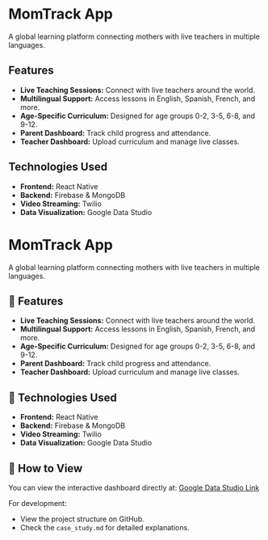 # MomTrack App  
A global learning platform connecting mothers with live teachers in multiple languages.

## Features
- **Live Teaching Sessions:** Connect with live teachers around the world.
- **Multilingual Support:** Access lessons in English, Spanish, French, and more.
- **Age-Specific Curriculum:** Designed for age groups 0-2, 3-5, 6-8, and 9-12.
- **Parent Dashboard:** Track child progress and attendance.
- **Teacher Dashboard:** Upload curriculum and manage live classes.

## Technologies Used
- **Frontend:** React Native
- **Backend:** Firebase & MongoDB
- **Video Streaming:** Twilio
- **Data Visualization:** Google Data Studio


# MomTrack App  
A global learning platform connecting mothers with live teachers in multiple languages.

## 🌟 Features
- **Live Teaching Sessions:** Connect with live teachers around the world.
- **Multilingual Support:** Access lessons in English, Spanish, French, and more.
- **Age-Specific Curriculum:** Designed for age groups 0-2, 3-5, 6-8, and 9-12.
- **Parent Dashboard:** Track child progress and attendance.
- **Teacher Dashboard:** Upload curriculum and manage live classes.

## 🚀 Technologies Used
- **Frontend:** React Native
- **Backend:** Firebase & MongoDB
- **Video Streaming:** Twilio
- **Data Visualization:** Google Data Studio

## 📝 How to View
You can view the interactive dashboard directly at: [Google Data Studio Link](https://datastudio.google.com/)

For development:
- View the project structure on GitHub.
- Check the `case_study.md` for detailed explanations.
